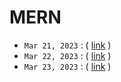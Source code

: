 # MERN

- `Mar 21, 2023` : ( [link](https://zoom.us/rec/play/V-dHv5nv6RhWfZN9tGDTplEXO7OmiajUWOLz8_8uQaMbKJGefhgIW8h-MPqdk-2YbZfOWNlQBGc-4tph.4C4hDAM2jJw4my4z) )
- `Mar 22, 2023` : ( [link](https://zoom.us/rec/play/m62wBWkDVYL1TqypOc7wI77hO_KY2GIObXFOZ2lQlundlCLoNGs1j6ukH0mSioPDiKl6WHZFHzuUfmU1.hUa7yo8SzyVhlOJR) )
- `Mar 23, 2023` : ( [link](https://zoom.us/rec/play/nkZ0lxOaBQED2pCnHIH_wzOxla5joNOjaofVGHRCJRyIJdYZEQnxcJw9GB_f6pMGQeEslffvXbPFquOf.xNTzjxtbOO2dvAFR) )